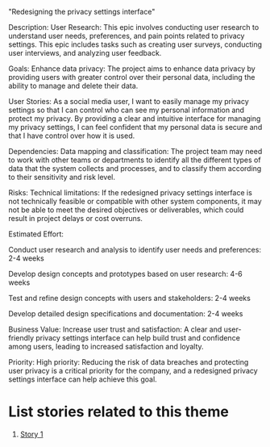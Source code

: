 "Redesigning the privacy settings interface"

Description: User Research: This epic involves conducting user research to understand user needs, preferences, and pain points related to privacy settings. This epic includes tasks such as creating user surveys, conducting user interviews, and analyzing user feedback.

Goals: Enhance data privacy: The project aims to enhance data privacy by providing users with greater control over their personal data, including the ability to manage and delete their data.

User Stories: As a social media user, I want to easily manage my privacy settings so that I can control who can see my personal information and protect my privacy. By providing a clear and intuitive interface for managing my privacy settings, I can feel confident that my personal data is secure and that I have control over how it is used.

Dependencies: Data mapping and classification: The project team may need to work with other teams or departments to identify all the different types of data that the system collects and processes, and to classify them according to their sensitivity and risk level.

Risks: Technical limitations: If the redesigned privacy settings interface is not technically feasible or compatible with other system components, it may not be able to meet the desired objectives or deliverables, which could result in project delays or cost overruns.


Estimated Effort: 

Conduct user research and analysis to identify user needs and preferences: 2-4 weeks

Develop design concepts and prototypes based on user research: 4-6 weeks

Test and refine design concepts with users and stakeholders: 2-4 weeks

Develop detailed design specifications and documentation: 2-4 weeks

Business Value: Increase user trust and satisfaction: A clear and user-friendly privacy settings interface can help build trust and confidence among users, leading to increased satisfaction and loyalty.

Priority: High priority: Reducing the risk of data breaches and protecting user privacy is a critical priority for the company, and a redesigned privacy settings interface can help achieve this goal.

# List stories related to this theme
1. [Story 1](documentation/templates/theme/initiatives/epics/stories/story_template.md)
